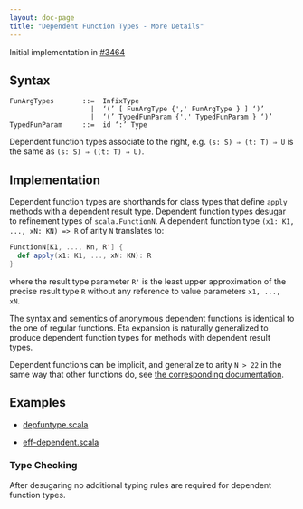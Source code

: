 ```yaml
---
layout: doc-page
title: "Dependent Function Types - More Details"
---
```


Initial implementation in [#3464](https://github.com/lampepfl/dotty/pull/3464)

## Syntax

```
FunArgTypes       ::=  InfixType
                    |  ‘(’ [ FunArgType {',' FunArgType } ] ‘)’
                    |  ‘(’ TypedFunParam {',' TypedFunParam } ‘)’
TypedFunParam     ::=  id ‘:’ Type
```

Dependent function types associate to the right, e.g.
`(s: S) ⇒ (t: T) ⇒ U` is the same as `(s: S) ⇒ ((t: T) ⇒ U)`.

## Implementation

Dependent function types are shorthands for class types that define `apply`
methods with a dependent result type. Dependent function types desugar to
refinement types of `scala.FunctionN`. A dependent function type
`(x1: K1, ..., xN: KN) => R` of arity `N` translates to:

```scala
FunctionN[K1, ..., Kn, R'] {
  def apply(x1: K1, ..., xN: KN): R
}
```

where the result type parameter `R'` is the least upper approximation of the
precise result type `R` without any reference to value parameters `x1, ..., xN`.

The syntax and sementics of anonymous dependent functions is identical to the
one of regular functions. Eta expansion is naturally generalized to produce
dependent function types for methods with dependent result types.

Dependent functions can be implicit, and generalize to arity `N > 22` in the
same way that other functions do, see [the corresponding
documentation](../dropped-features/limit22.md).

## Examples

- [depfuntype.scala](https://github.com/lampepfl/dotty/blob/master/tests/pos/depfuntype.scala)

- [eff-dependent.scala](https://github.com/lampepfl/dotty/blob/master/tests/run/eff-dependent.scala)

### Type Checking

After desugaring no additional typing rules are required for dependent function types.

